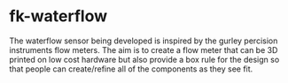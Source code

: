 # fk-waterflow

The waterflow sensor being developed is inspired by the gurley percision instruments flow meters. The aim is to create a flow meter that can be 3D printed on low cost hardware but also provide a box rule for the design so that people can create/refine all of the components as they see fit.
